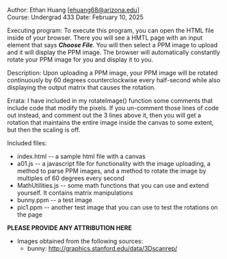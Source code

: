 Author: Ethan Huang [ehuang68@arizona.edu]  
Course: Undergrad 433
Date: February 10, 2025

Executing program: To execute this program, you can open the HTML file inside of your browser. There you will see a
HMTL page with an input element that says **_Choose File_**. You will then select a PPM image to upload and it will display the PPM image. The browser will automatically constantly rotate your PPM image for you and display it to you.

Description: Upon uploading a PPM image, your PPM image will be rotated continuously by 60 degrees counterclockwise every half-second while also displaying the output matrix that causes the rotation.

Errata: I have included in my rotateImage() function some comments that include code that modify the pixels. If you un-comment those lines of code out instead, and comment out the 3 lines above it, then you will get a rotation that maintains the entire image inside the canvas to some extent, but then the scaling is off.

Included files:

- index.html -- a sample html file with a canvas
- a01.js -- a javascript file for functionality with the image uploading, a method to parse PPM images, and a method to rotate the image by multiples of 60 degrees every second
- MathUtilities.js -- some math functions that you can use and extend yourself. It contains matrix manipulations
- bunny.ppm -- a test image
- pic1.ppm -- another test image that you can use to test the rotations on the page

**PLEASE PROVIDE ANY ATTRIBUTION HERE**

- Images obtained from the following sources:
  - bunny: http://graphics.stanford.edu/data/3Dscanrep/
